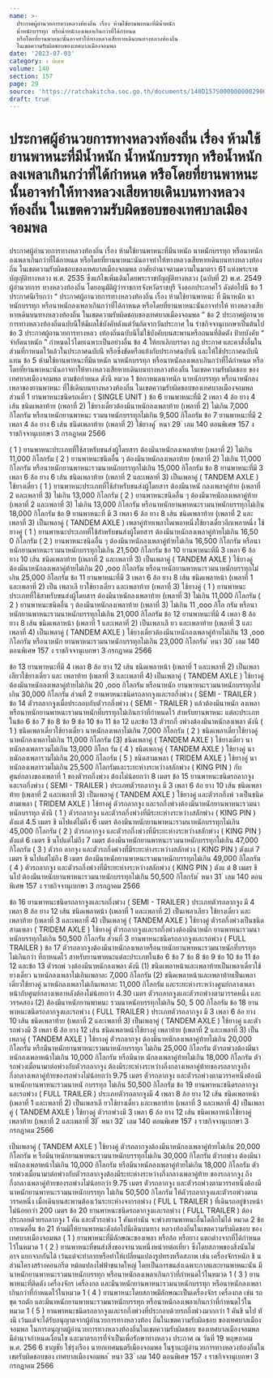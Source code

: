 ```yaml
---
name: >-
  ประกาศผู้อำนวยการทางหลวงท้องถิ่น เรื่อง ห้ามใช้ยานพาหนะที่มีน้ำหนัก
  น้ำหนักบรรทุก หรือน้ำหนักลงเพลาเกินกว่าที่ได้กำหนด
  หรือโดยที่ยานพาหนะนั้นอาจทำให้ทางหลวงเสียหายเดินบนทางหลวงท้องถิ่น 
  ในเขตความรับผิดชอบของเทศบาลเมืองจอมพล
date: '2023-07-03'
category: ง พิเศษ
volume: 140
section: 157
page: 29
source: 'https://ratchakitcha.soc.go.th/documents/140D157S0000000002900.pdf'
draft: true
---
```


# ประกาศผู้อำนวยการทางหลวงท้องถิ่น เรื่อง ห้ามใช้ยานพาหนะที่มีน้ำหนัก น้ำหนักบรรทุก หรือน้ำหนักลงเพลาเกินกว่าที่ได้กำหนด หรือโดยที่ยานพาหนะนั้นอาจทำให้ทางหลวงเสียหายเดินบนทางหลวงท้องถิ่น  ในเขตความรับผิดชอบของเทศบาลเมืองจอมพล

ประกาศผู้อำนวยการทางหลวงท้องถิ่น เรื่อง ห้ามใช้ยานพาหนะที่มีนาหนัก นาหนักบรรทุก หรือนาหนักลงเพลาเกินกว่าที่ได้กาหนด หรือโดยที่ยานพาหนะนันอาจทำให้ทางหลวงเสียหายเดินบนทางหลวงท้องถิ่น ในเขตความรับผิดชอบของเทศบาลเมืองจอมพล อาศัยอำนาจตามความในมาตรา 61 แห่งพระราชบัญญัติทางหลวง พ.ศ. 2535 ซึ่งแก้ไขเพิ่มเติมโดยพระราชบัญญัติทางหลวง (ฉบับที่ 2) พ.ศ. 2549 ผู้อำนวยการ ทางหลวงท้องถิ่น โดยอนุมัติผู้ว่าราชการจังหวัดราชบุรี จึงออกประกาศไว้ ดังต่อไปนี ข้อ 1 ประกาศนีเรียกว่า “ ประกาศผู้อานวยการทางหลวงท้องถิ่น เรื่อง ห้ามใช้ยานพาหนะ ที่ มีนาหนัก นาหนักบรรทุก หรือนาหนักลงเพลาเกินกว่าที่ได้กาหนด หรือโดยที่ยานพาหนะนันอาจทำให้ ทางหลวงเสียหายเดินบนทางหลวงท้องถิ่น ในเขตความรับผิดชอบของเทศบาลเมืองจอมพล ” ข้อ 2 ประกาศผู้อานวยการทางหลวงท้องถิ่นฉบับนีให้มีผลใช้บังคับตังแต่วันถัดจากวันประกาศ ใน รำชกิจจานุเบกษาเป็นต้นไป ข้อ 3 ประกาศผู้อานวยการทางหลว งท้องถิ่นฉบับนีไม่ใช้บังคับบนสะพานหรือถนนที่ติดตัง ป้ายบังคับ “ จำกัดนาหนัก ” กำหนดไว้โดยเฉพาะเป็นอย่างอื่น ข้อ 4 ให้ยกเลิกบรรดา กฎ ประกาศ และคาสั่งอื่นในส่วนที่กาหนดไว้แล้วในประกาศฉบับนี หรือซึ่งขัดหรือแย้งกับประกาศฉบับนี และให้ใช้ประกาศฉบับนี แทน ข้อ 5 ห้ามใช้ยานพาหนะที่มีนาหนัก นาหนักบรรทุก หรือนาหนักลงเพลาเกินกว่าที่ได้กำหนด หรือโดยที่ยานพาหนะนันอาจทาให้ทางหลวงเสียหายเดินบนทางหลวงท้องถิ่น ในเขตความรับผิดชอบ ของเทศบาลเมืองจอมพล ตามข้อกำหนด ดังนี หมวด 1 ข้อกาหนดนาหนัก นาหนักบรรทุก หรือนาหนักลงเพลาของยานพาหนะ ที่ใช้เดินบนทางหลวงท้องถิ่น ในเขตความรับผิดชอบของเทศบาลเมืองจอมพล ส่วนที่ 1 ยานพาหนะชนิดรถเดี่ยว ( SINGLE UNIT ) ข้อ 6 ยานพาหนะที่มี 2 เพลา 4 ล้อ ยาง 4 เส้น ชนิดเพลาท้าย (เพลาที่ 2) ใช้ยางเดี่ยวต้องมีนาหนักลงเพลาท้าย (เพลาที่ 2) ไม่เกิน 7,000 กิโลกรัม หรือนาหนักยานพาหนะ รวมนาหนักบรรทุกไม่เกิน 9,500 กิโลกรัม ข้อ 7 ยานพาหนะที่มี 2 เพลา 4 ล้อ ยาง 6 เส้น ชนิดเพลาท้าย (เพลาที่ 2) ใช้ยางคู่ ้ หนา 29 ่ เลม 140 ตอนพิเศษ 157 ง ราชกิจจานุเบกษา 3 กรกฎาคม 2566

( 1 ) ยานพาหนะประเภทที่ใช้สาหรับขนส่งผู้โดยสาร ต้องมีนาหนักลงเพลาท้าย (เพลาที่ 2) ไม่เกิน 11,000 กิโลกรัม ( 2 ) ยานพาหนะชนิดอื่น ๆ ต้องมีนาหนักลงเพลาท้าย (เพลาที่ 2) ไม่เกิน 11,000 กิโลกรัม หรือนาหนักยานพาหนะรวมนาหนักบรรทุกไม่เกิน 15,000 กิโลกรัม ข้อ 8 ยานพาหนะที่มี 3 เพลา 6 ล้อ ยาง 6 เส้น ชนิดเพลาท้าย (เพลาที่ 2 และเพลาที่ 3) เป็นเพลาคู่ ( TANDEM AXLE ) ใช้ยางเดี่ยว ( 1 ) ยานพาหนะประเภทที่ใช้สำหรับขนส่งผู้โดยสาร ต้องมีนาหนั กลงเพลาคู่ท้าย (เพลาที่ 2 และเพลาที่ 3) ไม่เกิน 13,000 กิโลกรัม ( 2 ) ยานพาหนะชนิดอื่น ๆ ต้องมีนาหนักลงเพลาคู่ท้าย (เพลาที่ 2 และเพลาที่ 3) ไม่เกิน 13,000 กิโลกรัม หรือนาหนักยานพาหนะรวมนาหนักบรรทุกไม่เกิน 18,000 กิโลกรัม ข้อ 9 ยานพาหนะที่ มี 3 เพลา 6 ล้อ ยาง 8 เส้น ชนิดเพลาท้าย (เพลาที่ 2 และเพลาที่ 3) เป็นเพลาคู่ ( TANDEM AXLE ) เพลาคู่ท้ายเพลาใดเพลาหนึ่งใช้ยางเดี่ยวอีกเพลาหนึ่ง ใช้ยางคู่ ( 1 ) ยานพาหนะประเภทที่ใช้สำหรับขนส่งผู้โดยสาร ต้องมีนาหนักลงเพลาคู่ท้ายไม่เกิน 16,50 0 กิโลกรัม ( 2 ) ยานพาหนะชนิดอื่น ๆ ต้องมีนาหนักลงเพลาคู่ท้ายไม่เกิน 16,500 กิโลกรัม หรือนาหนักยานพาหนะรวมนาหนักบรรทุกไม่เกิน 21,500 กิโลกรัม ข้อ 10 ยานพาหนะที่มี 3 เพลา 6 ล้อ ยาง 10 เส้น ชนิดเพลาท้าย (เพลาที่ 2 และเพลาที่ 3) เป็นเพลาคู่ ( TANDEM AXLE ) ใช้ยางคู่ ต้องมีนาหนักลงเพลาคู่ท้ายไม่เกิน 20 ,ooo กิโลกรัม หรือนาหนักยานพาหนะรวมนาหนักบรรทุกไม่เกิน 25,000 กิโลกรัม ข้อ 11 ยานพาหนะที่มี 3 เพลา 6 ล้อ ยาง 8 เส้น ชนิดเพลาหน้า (เพลาที่ 1 และเพลาที่ 2) เป็น เพลาเลี ยวใช้ยางเดี่ยว และเพลาท้าย (เพลาที่ 3) ใช้ยางคู่ ( 1 ) ยานพาหนะประเภทที่ใช้สาหรับขนส่งผู้โดยสาร ต้องมีนาหนักลงเพลาท้าย (เพลาที่ 3) ไม่เกิน 11,000 กิโลกรัม ( 2 ) ยานพาหนะชนิดอื่น ๆ ต้องมีนาหนักลงเพลาท้าย (เพลาที่ 3) ไม่เกิน 11 ,ooo กิโล กรัม หรือนาหนักยานพาหนะรวมนาหนักบรรทุกไม่เกิน 21,000 กิโลกรัม ข้อ 12 ยานพาหนะที่มี 4 เพลา 8 ล้อ ยาง 8 เส้น ชนิดเพลาหน้า (เพลาที่ 1 และเพลาที่ 2) เป็นเพลาเลี ยว และเพลาท้าย (เพลาที่ 3 และเพลาที่ 4) เป็นเพลาคู่ ( TANDEM AXLE ) ใช้ยางเดี่ยวต้องมีนาหนักลงเพลาคู่ท้ายไม่เกิน 13 ,ooo กิโลกรัม หรือนาหนัก ยานพาหนะรวมนาหนักบรรทุกไม่เกิน 23,000 กิโลกรัม ้ หนา 30 ่ เลม 140 ตอนพิเศษ 157 ง ราชกิจจานุเบกษา 3 กรกฎาคม 2566

ข้อ 13 ยานพาหนะที่มี 4 เพลา 8 ล้อ ยาง 12 เส้น ชนิดเพลาหน้า (เพลาที่ 1 และเพลาที่ 2) เป็นเพลาเลียวใช้ยางเดี่ยว และ เพลาท้าย (เพลาที่ 3 และเพลาที่ 4) เป็นเพลาคู่ ( TANDEM AXLE ) ใช้ยางคู่ ต้องมีนาหนักลงเพลาคู่ท้ายไม่เกิน 20 ,ooo กิโลกรัม หรือนาหนัก ยานพาหนะรวมนาหนักบรรทุกไม่เกิน 30,000 กิโลกรัม ส่วนที่ 2 ยานพาหนะชนิดรถลากจูงและรถกึ่งพ่วง ( SEMI - TRAILER ) ข้อ 14 ตัวรถลากจูงเมื่อประกอบกับตัวรถกึ่งพ่วง ( SEMI - TRAILER ) แล้วต้องมีนาหนัก ลงเพลาหรือนาหนักยานพาหนะรวมนาหนักที่บรรทุกไม่เกินกว่าที่กำหนดไว้ สำหรับยานพาหนะ แต่ละประเภทในข้อ 6 ข้อ 7 ข้อ 8 ข้อ 9 ข้อ 10 ข้อ 11 ข้อ 12 และข้อ 13 ตัวรถกึ่ งพ่วงต้องมีนาหนักลงเพลา ดังนี ( 1 ) ชนิดเพลาเดี่ยวใช้ยางเดี่ยว นาหนักลงเพลาไม่เกิน 7,000 กิโลกรัม ( 2 ) ชนิดเพลาเดี่ยวใช้ยางคู่ นาหนักลงเพลาไม่เกิน 11,000 กิโลกรัม (3) ชนิดเพลาคู่ ( TANDEM AXLE ) ใช้ยางเดี่ยว นาหนักลงเพลารวมไม่เกิน 13,000 กิโลก รัม ( 4 ) ชนิดเพลาคู่ ( TANDEM AXLE ) ใช้ยางคู่ นาหนักลงเพลารวมไม่เกิน 20,000 กิโลกรัม ( 5 ) ชนิดสามเพลา ( TRIDEM AXLE ) ใช้ยางคู่ นาหนักลงเพลารวมไม่เกิน 25,500 กิโลกรัมและระยะห่างระหว่างสลักพ่วง ( KING PIN ) กับศูนย์กลางของเพลาที่ 1 ของตัวรถกึ่งพ่วง ต้องไม่น้อยกว่า 8 เมตร ข้อ 15 ยานพาหนะชนิดรถลากจูง และรถกึ่งพ่วง ( SEMI - TRAILER ) ประเภทตัวรถลากจูง มี 3 เพลา 6 ล้อ ยาง 10 เส้น ชนิดเพลาท้าย (เพลาที่ 2 และเพลาที่ 3) เป็นเพลาคู่ ( TANDEM AXLE ) ใช้ยางคู่ และตัวรถกึ่งพ่ วงเป็นชนิดสามเพลา ( TRIDEM AXLE ) ใช้ยางคู่ ตัวรถลากจูง และรถกึ่งพ่วงต้องมีนาหนักยานพาหนะรวมนาหนักบรรทุก ดังนี ( 1 ) ตัวรถลากจูง และตัวรถกึ่งพ่วงที่มีระยะห่างระหว่างสลักพ่วง ( KING PIN ) ตังแต่ 4.5 เมตร ขึ นไปแต่ไม่ถึง 6 เมตร ต้องมีนาหนักยานพาหนะรวมนาหนักบรรทุกไม่เกิน 45,000 กิโลกรัม ( 2 ) ตัวรถลากจูง และตัวรถกึ่งพ่วงที่มีระยะห่างระหว่างสลักพ่วง ( KING PIN ) ตังแต่ 6 เมตร ขึ นไปแต่ไม่ถึง 7 เมตร ต้องมีนาหนักยานพาหนะรวมนาหนักบรรทุกไม่เกิน 47,000 กิโลกรัม ( 3 ) ตัวรถ ลากจูง และตัวรถกึ่งพ่วงที่มีระยะห่างระหว่างสลักพ่วง ( KING PIN ) ตังแต่ 7 เมตร ขึ นไปแต่ไม่ถึง 8 เมตร ต้องมีนาหนักยานพาหนะรวมนาหนักบรรทุกไม่เกิน 49,000 กิโลกรัม ( 4 ) ตัวรถลากจูง และตัวรถกึ่งพ่วงที่มีระยะห่างระหว่างสลักพ่วง ( KING PIN ) ตังแ ต่ 8 เมตร ขึ นไป ต้องมีนาหนักยานพาหนะรวมนาหนักบรรทุกไม่เกิน 50,500 กิโลกรัม ้ หนา 31 ่ เลม 140 ตอนพิเศษ 157 ง ราชกิจจานุเบกษา 3 กรกฎาคม 2566

ข้อ 16 ยานพาหนะชนิดรถลากจูงและรถกึ่งพ่วง ( SEMI - TRAILER ) ประเภทตัวรถลากจูง มี 4 เพลา 8 ล้อ ยาง 12 เส้น ชนิดเพลาหน้า (เพลาที่ 1 และเพลาที่ 2) เป็นเพลาเลียว ใช้ยางเดี่ยว และ เพลาท้าย (เพลาที่ 3 และเพลาที่ 4) เป็นเพลาคู่ ( TANDEM AXLE ) ใช้ยางคู่ ตัวรถกึ่งพ่วงเป็นชนิดสามเพลา ( TRIDEM AXLE ) ใช้ยางคู่ ตัวรถลากจูงและรถกึ่งพ่วงต้องมีนาหนัก ยานพาหนะรวมนาหนักบรรทุกไม่เกิน 50,500 กิโลกรัม ส่วนที่ 3 ยานพาหนะชนิดรถลากจูงและรถพ่วง ( FULL TRAILER ) ข้อ 17 ตัวรถลากจูงต้องมีนาหนักลงเพลาหรือนาหนักยานพาหนะรวมนาหนักที่บรรทุก ไม่เกินกว่า ที่กาหนดไว้ สาหรับยานพาหนะแต่ละประเภทในข้อ 6 ข้อ 7 ข้อ 8 ข้อ 9 ข้อ 10 ข้อ 11 ข้อ 12 และข้อ 13 ตัวรถพ่ วงต้องมีนาหนักลงเพลา ดังนี (1) ชนิดเพลาหน้าและเพลาท้ายเป็นเพลาเดี่ยวใช้ยางเดี่ยว นาหนักลงเพลาไม่เกินเพลาละ 7,000 กิโลกรัม (2) ชนิดเพลาหน้าและเพลาท้ายเป็นเพลาเดี่ยวใช้ยางคู่ นาหนักลงเพลาไม่เกินเพลาละ 11,000 กิโลกรัม และระยะห่างระหว่างศูนย์กลางเพลาหน้ากับศูนย์กลางเพลาหลังต้องไม่น้อยกว่า 4.30 เมตร ตัวรถลากจูงและตัวรถพ่วงตามวรรคหนึ่ง และวรรคสอง (2) ต้องมีนาหนักยานพาหนะ รวมนาหนักบรรทุกไม่เกิน 50, 5 00 กิโลกรัม ข้อ 18 ยานพาหนะชนิดรถลากจูงและรถพ่วง ( FULL TRAILER ) ประเภทตัวรถลากจูง มี 3 เพลา 6 ล้อ ยาง 10 เส้น ชนิดเพลาท้าย (เพลาที่ 2 และเพลาที่ 3) เป็นเพลาคู่ ( TANDEM AXLE ) ใช้ยางคู่ และตัวรถพ่วงมี 3 เพลา 6 ล้อ ยาง 12 เส้น ชนิดเพลาหน้าใช้ยางคู่ เพลาท้าย (เพลาที่ 2 และเพลาที่ 3) เป็นเพลาคู่ ( TANDEM AXLE ) ใช้ยางคู่ ตัวรถลากจูง ต้องมีนาหนักลงเพลาคู่ท้ายไม่เกิน 20,000 กิโลกรัม หรือมีนาหนักยานพาหนะรวมนาหนักบรรทุก ไม่เกิน 25,000 กิโลกรัม ตัวรถพ่วงต้องมีนาหนักลงเพลาหน้าไม่เกิน 10,000 กิโลกรัม หรือมีนาห นักลงเพลาคู่ท้ายไม่เกิน 18,000 กิโลกรัม ตัวรถพ่วงเมื่อนามาต่อพ่วงกับตัวรถลากจูง ต้องมีระยะห่างระหว่างกึ่งกลางเพลาคู่ท้ายของรถลากจูงถึงกึ่งกลางเพลาคู่ท้ายของรถพ่วงไม่น้อยกว่า 9.75 เมตร ตัวรถลากจูง และตัวรถพ่วงตามวรรคหนึ่งต้องมีนาหนักยานพาหนะรวมนาหนั กบรรทุก ไม่เกิน 50,500 กิโลกรัม ข้อ 19 ยานพาหนะชนิดรถลากจูงและรถพ่วง ( FULL TRAILER ) ประเภทตัวรถลากจูงมี 4 เพลา 8 ล้อ ยาง 12 เส้น ชนิดเพลาหน้า (เพลาที่ 1 และเพลาที่ 2) เป็นเพลาเลี ยวใช้ยางเดี่ยว และเพลาท้าย (เพลาที่ 3 และเพลาที่ 4) เป็นเพลาคู่ ( TANDEM AXLE ) ใช้ยางคู่ ตัวรถพ่วงมี 3 เพลา 6 ล้อ ยาง 12 เส้น ชนิดเพลาหน้าใช้ยางคู่ เพลาท้าย (เพลาที่ 2 และเพลาที่ 3) ้ หนา 32 ่ เลม 140 ตอนพิเศษ 157 ง ราชกิจจานุเบกษา 3 กรกฎาคม 2566

เป็นเพลาคู่ ( TANDEM AXLE ) ใช้ยางคู่ ตัวรถลากจูงต้องมีนาหนักลงเพลาคู่ท้ายไม่เกิน 20,000 กิโลกรัม ห รือมีนาหนักยานพาหนะรวมนาหนักบรรทุกไม่เกิน 30,000 กิโลกรัม ตัวรถพ่วง ต้องมีนาหนักลงเพลาหน้าไม่เกิน 10,000 กิโลกรัม หรือมีนาหนักลงเพลาคู่ท้ายไม่เกิน 18,000 กิโลกรัม ตัวรถพ่วงเมื่อนามาต่อพ่วงกับตัวรถลากจูงต้องมีระยะห่างระหว่างกึ่งกลางเพลาคู่ท้าย ของรถลากจูง ถึงกึ่งกลางเพลาคู่ท้ายของรถพ่วงไม่น้อยกว่า 9.75 เมตร ตัวรถลากจูง และตัวรถพ่วงตามวรรคหนึ่งต้องมีนาหนักยานพาหนะรวมนาหนักบรรทุก ไม่เกิน 50,500 กิโลกรัม ให้ตัวรถลากจูงและตัวรถพ่วงตามวรรคหนึ่ง เมื่อเดินบนสะพานต้องเว้นระยะห่างจากรถพ่วง ( FUL L TRAILER ) ที่เดินรถอยู่ข้างหน้าไม่น้อยกว่า 200 เมตร ข้อ 20 ยานพาหนะชนิดรถลากจูงและรถพ่วง ( FULL TRAILER ) ต้องประกอบด้วยรถลากจูง 1 คัน และตัวรถพ่วง 1 คันเท่านัน จะพ่วงยานพาหนะอื่นใดอีกไม่ได้ หมวด 2 ข้อกาหนดอื่น ข้อ 21 ห้ามมิให้ยานพาหนะดังต่อไปนีเดินบนทาง หลวงท้องถิ่นในเขตความรับผิดชอบ ของ เทศบาลเมืองจอมพล ( 1 ) ยานพาหนะที่มีลักษณะของเพลา หรือล้อ หรือยาง แตกต่างจากที่ได้กำหนดไว้ในหมวด 1 ( 2 ) ยานพาหนะที่ขนส่งสิ่งของจานวนหนึ่งหน่วยต่อเที่ยว ซึ่งโดยสภาพของสิ่งนันไม่อาจ แยกจากกันได้ เว้นแต่จะทำลายหรือทำให้เปลี่ยนแปลงรูปทรงหรือสภาพ เช่น เครื่องจักรหนัก ชิ นส่วนโครงสร้างคอนกรีต หม้อแปลงไฟฟ้าขนาดใหญ่ โดยเป็นการขนส่งเฉพาะกาลและยานพาหนะนัน มีนาหนักยานพาหนะรวมนาหนักบรรทุก หรือนาหนักลงเพลาเกินกว่าที่กำหนดไว้ในหมวด 1 ( 3 ) ยานพาหนะที่ติดตัง เครื่องจักร เครื่องกล และมีนาหนักยานพาหนะรวมนาหนักบรรทุก หรือนาหนักลงเพลาเกินกว่าที่กำหนดไว้ในหมวด 1 ( 4 ) ยานพาหนะโดยสภาพมีลักษณะเป็นเครื่องจักร เครื่องกล เช่น รถขุด รถตัก และมีนาหนักยานพาหนะรวมนาหนักบรรทุก หรือนาหนักลงเพลาเกินกว่าที่กำหนดไว้ในหมวด 1 ( 5 ) ยานพาหนะชนิดรถลากจูงและรถกึ่งพ่วงที่ประกอบด้วยรถกึ่งพ่วงมากกว่า 1 คันขึ นไป ทั งนี เว้นแต่จะได้รับอนุญาตจากผู้อำนวยการทางหลวงท้อง ถิ่นในเขตความรับผิดชอบ ของเทศบาลเมืองจอมพล ในการอนุญาตผู้อำนวยการทางหลวงท้องถิ่นในเขตความรับผิดชอบ ของเทศบาลเมืองจอมพล มีอำนาจกำหนดเงื่อนไข และมาตรการที่จำเป็นเพื่อรักษาทางหลวง ประกาศ ณ วันที่ 19 พฤษภาคม พ.ศ. 256 6 ชาญชัย ใช่รุ่งเรือง นายกเทศมนตรีเมืองจอมพล ในฐานะผู้อำนวยการทางหลวงท้องถิ่นในเขตรับผิดชอบของ เทศบาลเมืองจอมพล ้ หนา 33 ่ เลม 140 ตอนพิเศษ 157 ง ราชกิจจานุเบกษา 3 กรกฎาคม 2566
